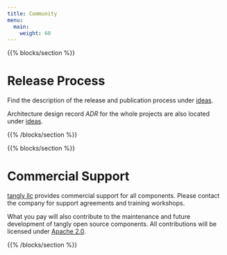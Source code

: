 ```yaml
---
title: Community
menu:
  main:
    weight: 60
---
```


{{% blocks/section %}}
<div class="col-12">
<h1 class="text-center">Release Process</h1>

Find the description of the release and publication process under [ideas](../ideas/components-publication).

Architecture design record _ADR_ for the whole projects are also located under [ideas](../ideas/adr).
</div>
{{% /blocks/section %}}

{{% blocks/section %}}
<div class="col-12">
<h1 class="text-center">Commercial Support</h1>

[tangly llc](https://www.tangly.net) provides commercial support for all components.
Please contact the company for support agreements and training workshops.

What you pay will also contribute to the maintenance and future development of tangly open source components.
All contributions will be licensed under [Apache 2.0](https://www.apache.org/licenses/LICENSE-2.0).

</div>
{{% /blocks/section %}}
